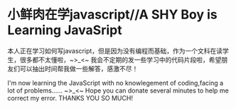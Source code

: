 # 小鲜肉在学javascript//A SHY Boy is Learning JavaSript 
本人正在学习如何写javascript，但是因为没有编程而基础，作为一个文科在读学生，很多都不太懂啦，~>_<~
我会不定期的发一些学习中的代码片段啦，希望朋友们可以抽出时间帮我做一些解答，感激不尽！

I'm now learning the JavaScript with no knowlegement of coding,facing a lot of problems……  ~>_<~
Hope you can donate several minutes to help me correct my error.
THANKS YOU SO MUCH!
